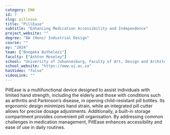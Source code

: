 ```yaml
---
category: ENA
id: 7
slug: pillease
title: "PillEase"
subtitle: "Enhancing Medication Accessibility and Independence"
project_website: ""
degree: "BA (Hons) Industrial Design"
course: ""
ay: "2024"
team: ["Bongeka Buthelezi"]
faculty: ["Ashton Moseley"]
school: "University of Johannesburg, Faculty of Art, Design and Architecture (FADA), Johannesburg, South Africa"
school_website: "https://www.uj.ac.za"
hasVideo: "false"
videoLink: ""
---
```


PillEase is a multifunctional device designed to assist individuals with limited hand strength, including the elderly and those with conditions such as arthritis and Parkinson’s disease, in opening child-resistant pill bottles. Its ergonomic design minimizes hand strain, while an integrated pill cutter allows for precise dosage adjustments. Additionally, a built-in storage compartment provides convenient pill organisation. By addressing common challenges in medication management, PillEase enhances accessibility and ease of use in daily routines.
